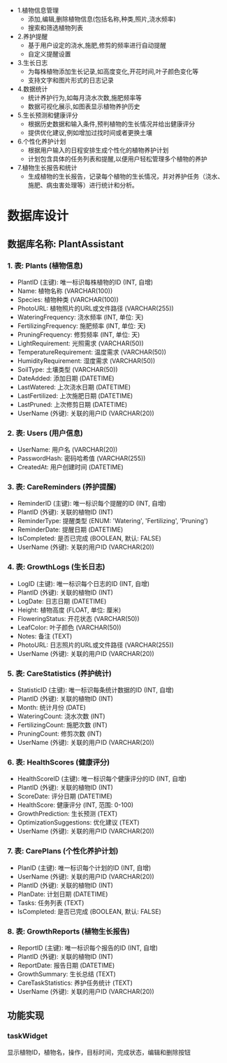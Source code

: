 + 1.植物信息管理
   - 添加,编辑,删除植物信息(包括名称,种类,照片,浇水频率)
   - 搜索和筛选植物列表
+ 2.养护提醒
   - 基于用户设定的浇水,施肥,修剪的频率进行自动提醒
   - 自定义提醒设置
+ 3.生长日志
   - 为每株植物添加生长记录,如高度变化,开花时间,叶子颜色变化等
   - 支持文字和图片形式的日志记录
+ 4.数据统计
   - 统计养护行为,如每月浇水次数,施肥频率等
   - 数据可视化展示,如图表显示植物养护历史
+ 5.生长预测和健康评分
   - 根据历史数据和输入条件,预判植物的生长情况并给出健康评分
   - 提供优化建议,例如增加过找时间或者更换土壤
+ 6.个性化养护计划
   - 根据用户输入的日程安排生成个性化的植物养护计划
   - 计划包含具体的任务列表和提醒,以便用户轻松管理多个植物的养护
+ 7.植物生长报告和统计
   - 生成植物的生长报告，记录每个植物的生长情况，并对养护任务（浇水、施肥、病虫害处理等）进行统计和分析。

# 数据库设计
## 数据库名称: PlantAssistant
### 1. 表: Plants (植物信息)
+ PlantID (主键): 唯一标识每株植物的ID (INT, 自增)
+ Name: 植物名称 (VARCHAR(100))
+ Species: 植物种类 (VARCHAR(100))
+ PhotoURL: 植物照片的URL或文件路径 (VARCHAR(255))
+ WateringFrequency: 浇水频率 (INT, 单位: 天)
+ FertilizingFrequency: 施肥频率 (INT, 单位: 天)
+ PruningFrequency: 修剪频率 (INT, 单位: 天)
+ LightRequirement: 光照需求 (VARCHAR(50))
+ TemperatureRequirement: 温度需求 (VARCHAR(50))
+ HumidityRequirement: 湿度需求 (VARCHAR(50))
+ SoilType: 土壤类型 (VARCHAR(50))
+ DateAdded: 添加日期 (DATETIME)
+ LastWatered: 上次浇水日期 (DATETIME)
+ LastFertilized: 上次施肥日期 (DATETIME)
+ LastPruned: 上次修剪日期 (DATETIME)
+ UserName (外键): 关联的用户ID (VARCHAR(20))

### 2. 表: Users (用户信息)
+ UserName: 用户名 (VARCHAR(20))
+ PasswordHash: 密码哈希值 (VARCHAR(255))
+ CreatedAt: 用户创建时间 (DATETIME)

### 3. 表: CareReminders (养护提醒)
+ ReminderID (主键): 唯一标识每个提醒的ID (INT, 自增)
+ PlantID (外键): 关联的植物ID (INT)
+ ReminderType: 提醒类型 (ENUM: 'Watering', 'Fertilizing', 'Pruning')
+ ReminderDate: 提醒日期 (DATETIME)
+ IsCompleted: 是否已完成 (BOOLEAN, 默认: FALSE)
+ UserName (外键): 关联的用户ID (VARCHAR(20))

### 4. 表: GrowthLogs (生长日志)
+ LogID (主键): 唯一标识每个日志的ID (INT, 自增)
+ PlantID (外键): 关联的植物ID (INT)
+ LogDate: 日志日期 (DATETIME)
+ Height: 植物高度 (FLOAT, 单位: 厘米)
+ FloweringStatus: 开花状态 (VARCHAR(50))
+ LeafColor: 叶子颜色 (VARCHAR(50))
+ Notes: 备注 (TEXT)
+ PhotoURL: 日志照片的URL或文件路径 (VARCHAR(255))
+ UserName (外键): 关联的用户ID (VARCHAR(20))

### 5. 表: CareStatistics (养护统计)
+ StatisticID (主键): 唯一标识每条统计数据的ID (INT, 自增)
+ PlantID (外键): 关联的植物ID (INT)
+ Month: 统计月份 (DATE)
+ WateringCount: 浇水次数 (INT)
+ FertilizingCount: 施肥次数 (INT)
+ PruningCount: 修剪次数 (INT)
+ UserName (外键): 关联的用户ID (VARCHAR(20))

### 6. 表: HealthScores (健康评分)
+ HealthScoreID (主键): 唯一标识每个健康评分的ID (INT, 自增)
+ PlantID (外键): 关联的植物ID (INT)
+ ScoreDate: 评分日期 (DATETIME)
+ HealthScore: 健康评分 (INT, 范围: 0-100)
+ GrowthPrediction: 生长预测 (TEXT)
+ OptimizationSuggestions: 优化建议 (TEXT)
+ UserName (外键): 关联的用户ID (VARCHAR(20))

### 7. 表: CarePlans (个性化养护计划)
+ PlanID (主键): 唯一标识每个计划的ID (INT, 自增)
+ UserName (外键): 关联的用户ID (VARCHAR(20))
+ PlantID (外键): 关联的植物ID (INT)
+ PlanDate: 计划日期 (DATETIME)
+ Tasks: 任务列表 (TEXT)
+ IsCompleted: 是否已完成 (BOOLEAN, 默认: FALSE)

### 8. 表: GrowthReports (植物生长报告)
+ ReportID (主键): 唯一标识每个报告的ID (INT, 自增)
+ PlantID (外键): 关联的植物ID (INT)
+ ReportDate: 报告日期 (DATETIME)
+ GrowthSummary: 生长总结 (TEXT)
+ CareTaskStatistics: 养护任务统计 (TEXT)
+ UserName (外键): 关联的用户ID (VARCHAR(20))



## 功能实现
### taskWidget
显示植物ID，植物名，操作，目标时间，完成状态，编辑和删除按钮